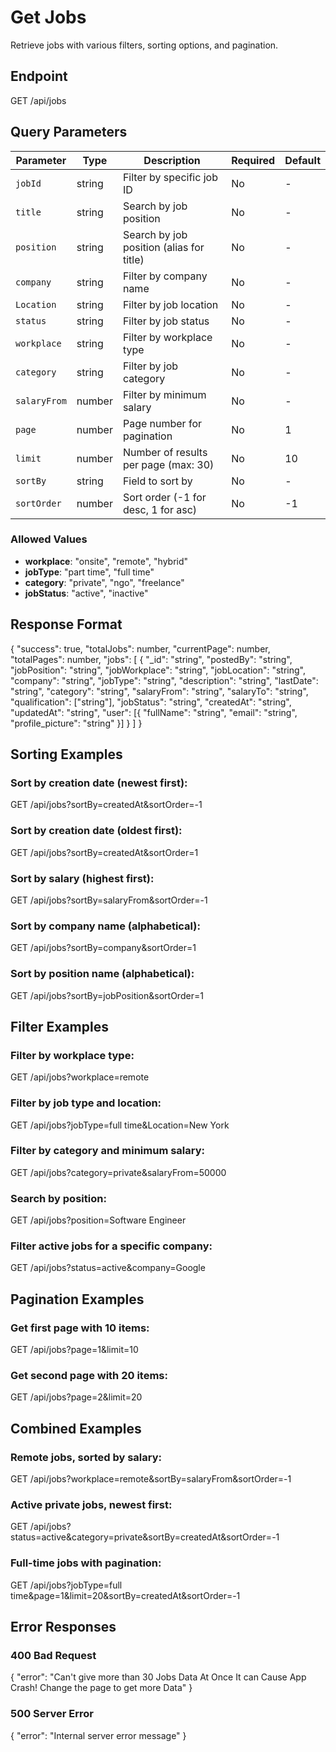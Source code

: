 # Get Jobs

Retrieve jobs with various filters, sorting options, and pagination.

## Endpoint

>>>
GET /api/jobs
>>>

## Query Parameters

| Parameter     | Type     | Description                                      | Required | Default |
|---------------|----------|--------------------------------------------------|----------|---------|
| `jobId`       | string   | Filter by specific job ID                        | No       | -       |
| `title`       | string   | Search by job position                           | No       | -       |
| `position`    | string   | Search by job position (alias for title)        | No       | -       |
| `company`     | string   | Filter by company name                          | No       | -       |
| `Location`    | string   | Filter by job location                          | No       | -       |
| `status`      | string   | Filter by job status                             | No       | -       |
| `workplace`   | string   | Filter by workplace type                        | No       | -       |
| `category`    | string   | Filter by job category                          | No       | -       |
| `salaryFrom`  | number   | Filter by minimum salary                        | No       | -       |
| `page`        | number   | Page number for pagination                       | No       | 1       |
| `limit`       | number   | Number of results per page (max: 30)            | No       | 10      |
| `sortBy`      | string   | Field to sort by                                | No       | -       |
| `sortOrder`   | number   | Sort order (-1 for desc, 1 for asc)             | No       | -1      |

### Allowed Values

- **workplace**: "onsite", "remote", "hybrid"
- **jobType**: "part time", "full time"
- **category**: "private", "ngo", "freelance"
- **jobStatus**: "active", "inactive"

## Response Format

>>>
{
  "success": true,
  "totalJobs": number,
  "currentPage": number,
  "totalPages": number,
  "jobs": [
    {
      "_id": "string",
      "postedBy": "string",
      "jobPosition": "string",
      "jobWorkplace": "string",
      "jobLocation": "string",
      "company": "string",
      "jobType": "string",
      "description": "string",
      "lastDate": "string",
      "category": "string",
      "salaryFrom": "string",
      "salaryTo": "string",
      "qualification": ["string"],
      "jobStatus": "string",
      "createdAt": "string",
      "updatedAt": "string",
      "user": [{
        "fullName": "string",
        "email": "string",
        "profile_picture": "string"
      }]
    }
  ]
}
>>>

## Sorting Examples

### Sort by creation date (newest first):

>>>
GET /api/jobs?sortBy=createdAt&sortOrder=-1
>>>

### Sort by creation date (oldest first):

>>>
GET /api/jobs?sortBy=createdAt&sortOrder=1
>>>

### Sort by salary (highest first):

>>>
GET /api/jobs?sortBy=salaryFrom&sortOrder=-1
>>>

### Sort by company name (alphabetical):

>>>
GET /api/jobs?sortBy=company&sortOrder=1
>>>

### Sort by position name (alphabetical):

>>>
GET /api/jobs?sortBy=jobPosition&sortOrder=1
>>>

## Filter Examples

### Filter by workplace type:

>>>
GET /api/jobs?workplace=remote
>>>

### Filter by job type and location:

>>>
GET /api/jobs?jobType=full time&Location=New York
>>>

### Filter by category and minimum salary:

>>>
GET /api/jobs?category=private&salaryFrom=50000
>>>

### Search by position:

>>>
GET /api/jobs?position=Software Engineer
>>>

### Filter active jobs for a specific company:

>>>
GET /api/jobs?status=active&company=Google
>>>

## Pagination Examples

### Get first page with 10 items:

>>>
GET /api/jobs?page=1&limit=10
>>>

### Get second page with 20 items:

>>>
GET /api/jobs?page=2&limit=20
>>>

## Combined Examples

### Remote jobs, sorted by salary:

>>>
GET /api/jobs?workplace=remote&sortBy=salaryFrom&sortOrder=-1
>>>

### Active private jobs, newest first:

>>>
GET /api/jobs?status=active&category=private&sortBy=createdAt&sortOrder=-1
>>>

### Full-time jobs with pagination:

>>>
GET /api/jobs?jobType=full time&page=1&limit=20&sortBy=createdAt&sortOrder=-1
>>>

## Error Responses

### 400 Bad Request

>>>
{
  "error": "Can't give more than 30 Jobs Data At Once It can Cause App Crash! Change the page to get more Data"
}
>>>

### 500 Server Error

>>>
{
  "error": "Internal server error message"
}
>>>
